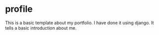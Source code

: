 # profile
This is a basic template about my portfolio. I have done it using django. It tells a basic introduction about me.
